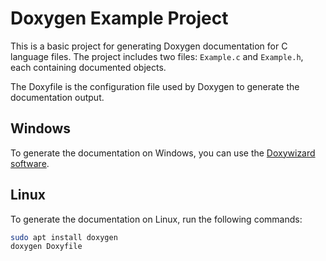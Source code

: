# Doxygen Example Project

This is a basic project for generating Doxygen documentation for C language files. The project includes two files: `Example.c` and `Example.h`, each containing documented objects.

The Doxyfile is the configuration file used by Doxygen to generate the documentation output.

## Windows
To generate the documentation on Windows, you can use the [Doxywizard software](https://www.doxygen.nl/manual/doxywizard_usage.html).

## Linux
To generate the documentation on Linux, run the following commands:

```bash
sudo apt install doxygen
doxygen Doxyfile
```